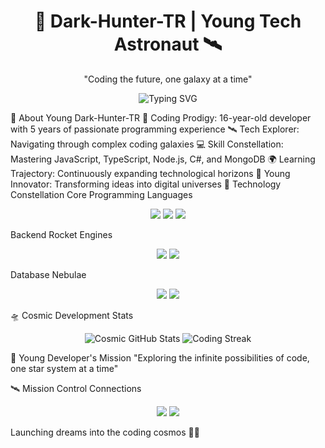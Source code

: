 <h1 align="center">🚀 Dark-Hunter-TR | Young Tech Astronaut 🛰️</h1> <p align="center">"Coding the future, one galaxy at a time"</p>
<p align="center"> <img src="https://readme-typing-svg.demolab.com?font=Fira+Code&size=24&pause=1000&color=00A5F7&center=true&vCenter=true&width=435&lines=16+Years+Old+Developer;Space+Tech+Enthusiast;Full+Stack+Explorer;Future+Tech+Innovator" alt="Typing SVG" /> </p>
🌠 About Young Dark-Hunter-TR
🚀 Coding Prodigy: 16-year-old developer with 5 years of passionate programming experience
🛰️ Tech Explorer: Navigating through complex coding galaxies
💻 Skill Constellation: Mastering JavaScript, TypeScript, Node.js, C#, and MongoDB
🌍 Learning Trajectory: Continuously expanding technological horizons
🧠 Young Innovator: Transforming ideas into digital universes
🌌 Technology Constellation
Core Programming Languages
<p align="center"> <img src="https://img.shields.io/badge/-JavaScript-F7DF1E?style=for-the-badge&logo=javascript&logoColor=black" /> <img src="https://img.shields.io/badge/-TypeScript-3178C6?style=for-the-badge&logo=typescript&logoColor=white" /> <img src="https://img.shields.io/badge/-C%23-239120?style=for-the-badge&logo=c-sharp&logoColor=white" /> </p>
Backend Rocket Engines
<p align="center"> <img src="https://img.shields.io/badge/-Node.js-339933?style=for-the-badge&logo=node.js&logoColor=white" /> <img src="https://img.shields.io/badge/-Express.js-000000?style=for-the-badge&logo=express&logoColor=white" /> </p>
Database Nebulae
<p align="center"> <img src="https://img.shields.io/badge/-MongoDB-47A248?style=for-the-badge&logo=mongodb&logoColor=white" /> <img src="https://img.shields.io/badge/-Redis-DC382D?style=for-the-badge&logo=redis&logoColor=white" /> </p>
🛸 Cosmic Development Stats
<p align="center"> <img src="https://github-readme-stats.vercel.app/api?username=Dark-Hunter-TR&theme=midnight-purple&show_icons=true" alt="Cosmic GitHub Stats" /> <img src="https://streak-stats.demolab.com/?user=darkhunter&theme=midnight-purple" alt="Coding Streak" /> </p>
🌠 Young Developer's Mission
"Exploring the infinite possibilities of code, one star system at a time"

🛰️ Mission Control Connections
<p align="center"> <a href="mailto:DarkHunter@hotmail.com"><img src="https://img.shields.io/badge/-Mission%20Control-0078D4?style=for-the-badge&logo=microsoft-outlook&logoColor=white" /></a> <a href="https://github.com/Dark-Hunter-TR"><img src="https://img.shields.io/badge/-GitHub%20Space%20Station-181717?style=for-the-badge&logo=github&logoColor=white" /></a> </p>
Launching dreams into the coding cosmos 🌌🚀
